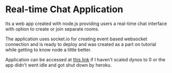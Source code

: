 # Real-time Chat Application

Its a web app created with node.js providing users a real-time chat interface with option to create or join separate rooms.

The application uses socket.io for creating event based websocket connection and is ready to deploy and was created as a part on tutorial while getting to know node a little better.

Application can be accessed at [this link](https://ashes-chat-app-node.herokuapp.com/ "this link") if I haven't scaled dynos to 0 or the app didn't went idle and got shut down by heroku.
